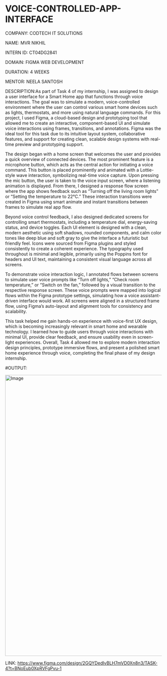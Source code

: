 # VOICE-CONTROLLED-APP-INTERFACE

COMPANY: CODTECH IT SOLUTIONS

NAME: MVR NIKHIL

INTERN ID: CT04DG2841

DOMAIN: FIGMA WEB DEVELOPMENT

DURATION: 4 WEEKS

MENTOR: NEELA SANTOSH

DESCRIPTION:As part of Task 4 of my internship, I was assigned to design a user interface for a Smart Home app that functions through voice interactions. The goal was to simulate a modern, voice-controlled environment where the user can control various smart home devices such as lights, thermostats, and more using natural language commands. For this project, I used Figma, a cloud-based design and prototyping tool that allowed me to create an interactive, component-based UI and simulate voice interactions using frames, transitions, and annotations. Figma was the ideal tool for this task due to its intuitive layout system, collaborative features, and support for creating clean, scalable design systems with real-time preview and prototyping support.

The design began with a home screen that welcomes the user and provides a quick overview of connected devices. The most prominent feature is a microphone button, which acts as the central action for initiating a voice command. This button is placed prominently and animated with a Lottie-style wave interaction, symbolizing real-time voice capture. Upon pressing the mic button, the user is taken to the voice input screen, where a listening animation is displayed. From there, I designed a response flow screen where the app shows feedback such as “Turning off the living room lights” or “Setting the temperature to 22°C.” These interaction transitions were created in Figma using smart animate and instant transitions between frames to simulate real app flow.

Beyond voice control feedback, I also designed dedicated screens for controlling smart thermostats, including a temperature dial, energy-saving status, and device toggles. Each UI element is designed with a clean, modern aesthetic using soft shadows, rounded components, and calm color tones like deep blue and soft gray to give the interface a futuristic but friendly feel. Icons were sourced from Figma plugins and styled consistently to create a coherent experience. The typography used throughout is minimal and legible, primarily using the Poppins font for headers and UI text, maintaining a consistent visual language across all screens.

To demonstrate voice interaction logic, I annotated flows between screens to simulate user voice prompts like “Turn off lights,” “Check room temperature,” or “Switch on the fan,” followed by a visual transition to the respective response screen. These voice prompts were mapped into logical flows within the Figma prototype settings, simulating how a voice assistant-driven interface would work. All screens were aligned in a structured frame flow, using Figma’s auto-layout and alignment tools for consistency and scalability.

This task helped me gain hands-on experience with voice-first UX design, which is becoming increasingly relevant in smart home and wearable technology. I learned how to guide users through voice interactions with minimal UI, provide clear feedback, and ensure usability even in screen-light experiences. Overall, Task 4 allowed me to explore modern interaction design principles, prototype immersive flows, and present a polished smart home experience through voice, completing the final phase of my design internship.

#OUTPUT:

<img width="1440" height="900" alt="Image" src="https://github.com/user-attachments/assets/979e2833-074d-4219-be7d-f9c106b81c59" />

LINK: https://www.figma.com/design/2GQYDedIvBLH7mVD0Xn8n3/TASK-4?t=BNoEub0XpRVFgPvu-1
